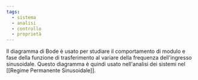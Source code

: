 ```yaml
---
tags:
  - sistema
  - analisi
  - controllo
  - proprietà
---
```

Il diagramma di Bode è usato per studiare il comportamento di modulo e fase della funzione di trasferimento al variare della frequenza dell'ingresso sinusoidale. Questo diagramma è quindi usato nell'analisi dei sistemi nel [[Regime Permanente Sinusoidale]].

